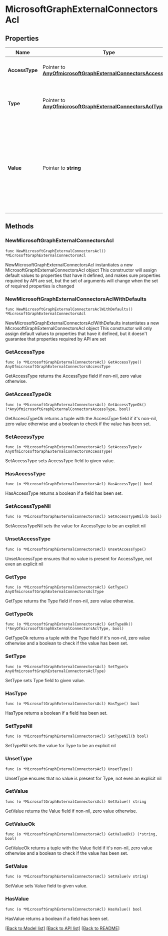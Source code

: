 # MicrosoftGraphExternalConnectorsAcl

## Properties

Name | Type | Description | Notes
------------ | ------------- | ------------- | -------------
**AccessType** | Pointer to [**AnyOfmicrosoftGraphExternalConnectorsAccessType**](anyOf&lt;microsoft.graph.externalConnectors.accessType&gt;.md) | The access granted to the identity. Possible values are: grant, deny, unknownFutureValue. | [optional] 
**Type** | Pointer to [**AnyOfmicrosoftGraphExternalConnectorsAclType**](anyOf&lt;microsoft.graph.externalConnectors.aclType&gt;.md) | The type of identity. Possible values are: user, group, everyone, everyoneExceptGuests, externalGroup, unknownFutureValue. | [optional] 
**Value** | Pointer to **string** | The unique identifer of the identity. In case of Azure Active Directory identities, value is set to the object identifier of the user, group or tenant for types user, group and everyone (and everyoneExceptGuests) respectively. In case of external groups value is set to the ID of the externalGroup | [optional] 

## Methods

### NewMicrosoftGraphExternalConnectorsAcl

`func NewMicrosoftGraphExternalConnectorsAcl() *MicrosoftGraphExternalConnectorsAcl`

NewMicrosoftGraphExternalConnectorsAcl instantiates a new MicrosoftGraphExternalConnectorsAcl object
This constructor will assign default values to properties that have it defined,
and makes sure properties required by API are set, but the set of arguments
will change when the set of required properties is changed

### NewMicrosoftGraphExternalConnectorsAclWithDefaults

`func NewMicrosoftGraphExternalConnectorsAclWithDefaults() *MicrosoftGraphExternalConnectorsAcl`

NewMicrosoftGraphExternalConnectorsAclWithDefaults instantiates a new MicrosoftGraphExternalConnectorsAcl object
This constructor will only assign default values to properties that have it defined,
but it doesn't guarantee that properties required by API are set

### GetAccessType

`func (o *MicrosoftGraphExternalConnectorsAcl) GetAccessType() AnyOfmicrosoftGraphExternalConnectorsAccessType`

GetAccessType returns the AccessType field if non-nil, zero value otherwise.

### GetAccessTypeOk

`func (o *MicrosoftGraphExternalConnectorsAcl) GetAccessTypeOk() (*AnyOfmicrosoftGraphExternalConnectorsAccessType, bool)`

GetAccessTypeOk returns a tuple with the AccessType field if it's non-nil, zero value otherwise
and a boolean to check if the value has been set.

### SetAccessType

`func (o *MicrosoftGraphExternalConnectorsAcl) SetAccessType(v AnyOfmicrosoftGraphExternalConnectorsAccessType)`

SetAccessType sets AccessType field to given value.

### HasAccessType

`func (o *MicrosoftGraphExternalConnectorsAcl) HasAccessType() bool`

HasAccessType returns a boolean if a field has been set.

### SetAccessTypeNil

`func (o *MicrosoftGraphExternalConnectorsAcl) SetAccessTypeNil(b bool)`

 SetAccessTypeNil sets the value for AccessType to be an explicit nil

### UnsetAccessType
`func (o *MicrosoftGraphExternalConnectorsAcl) UnsetAccessType()`

UnsetAccessType ensures that no value is present for AccessType, not even an explicit nil
### GetType

`func (o *MicrosoftGraphExternalConnectorsAcl) GetType() AnyOfmicrosoftGraphExternalConnectorsAclType`

GetType returns the Type field if non-nil, zero value otherwise.

### GetTypeOk

`func (o *MicrosoftGraphExternalConnectorsAcl) GetTypeOk() (*AnyOfmicrosoftGraphExternalConnectorsAclType, bool)`

GetTypeOk returns a tuple with the Type field if it's non-nil, zero value otherwise
and a boolean to check if the value has been set.

### SetType

`func (o *MicrosoftGraphExternalConnectorsAcl) SetType(v AnyOfmicrosoftGraphExternalConnectorsAclType)`

SetType sets Type field to given value.

### HasType

`func (o *MicrosoftGraphExternalConnectorsAcl) HasType() bool`

HasType returns a boolean if a field has been set.

### SetTypeNil

`func (o *MicrosoftGraphExternalConnectorsAcl) SetTypeNil(b bool)`

 SetTypeNil sets the value for Type to be an explicit nil

### UnsetType
`func (o *MicrosoftGraphExternalConnectorsAcl) UnsetType()`

UnsetType ensures that no value is present for Type, not even an explicit nil
### GetValue

`func (o *MicrosoftGraphExternalConnectorsAcl) GetValue() string`

GetValue returns the Value field if non-nil, zero value otherwise.

### GetValueOk

`func (o *MicrosoftGraphExternalConnectorsAcl) GetValueOk() (*string, bool)`

GetValueOk returns a tuple with the Value field if it's non-nil, zero value otherwise
and a boolean to check if the value has been set.

### SetValue

`func (o *MicrosoftGraphExternalConnectorsAcl) SetValue(v string)`

SetValue sets Value field to given value.

### HasValue

`func (o *MicrosoftGraphExternalConnectorsAcl) HasValue() bool`

HasValue returns a boolean if a field has been set.


[[Back to Model list]](../README.md#documentation-for-models) [[Back to API list]](../README.md#documentation-for-api-endpoints) [[Back to README]](../README.md)


